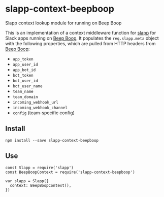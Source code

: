 # slapp-context-beepboop
Slapp context lookup module for running on Beep Boop

This is an implementation of a context middleware function for 
[slapp](https://github.com/BeepBoopHQ/slapp) for Slack apps running on
[Beep Boop](https://beepboophq.com).  It populates the `req.slapp.meta` object with the following properties, which are pulled from HTTP headers from [Beep Boop](https://beepboophq.com):

+ `app_token`
+ `app_user_id`
+ `app_bot_id`
+ `bot_token`
+ `bot_user_id`
+ `bot_user_name`
+ `team_name`
+ `team_domain`
+ `incoming_webhook_url`
+ `incoming_webhook_channel`
+ `config` (team-specific config)

## Install

```
npm install --save slapp-context-beepboop
```

## Use

```
const Slapp = require('slapp')
const BeepBoopContext = require('slapp-context-beepboop')

var slapp = Slapp({
  context: BeepBoopContext(),
})
```
